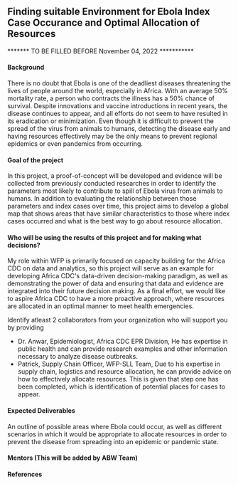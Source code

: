 ## Finding suitable Environment for Ebola Index Case Occurance and Optimal Allocation of Resources

******* TO BE FILLED BEFORE November 04, 2022 ***********

#### Background
There is no doubt that Ebola is one of the deadliest diseases threatening the lives of people around the world, especially in Africa. With an average 50% mortality rate, a person who contracts the illness has a 50% chance of survival. Despite innovations and vaccine introductions in recent years, the disease continues to appear, and all efforts do not seem to have resulted in its eradication or minimization.
Even though it is difficult to prevent the spread of the virus from animals to humans, detecting the disease early and having resources effectively may be the only means to prevent regional epidemics or even pandemics from occurring. 

#### Goal of the project
In this project, a proof-of-concept will be developed and evidence will be collected from previously conducted researches in order to identify the parameters most likely to contribute to spill of Ebola virus from animals to humans. In addition to evaluating the relationship between those parameters and index cases over time, this project aims to develop a global map that shows areas that have similar characteristics to those where index cases occurred and what is the best way to go about resource allocation.

#### Who will be using the results of this project and for making what decisions?
My role within WFP is primarily focused on capacity building for the Africa CDC on data and analytics, so this project will serve as an example for developing Africa CDC's data-driven decision-making paradigm, as well as demonstrating the power of data and ensuring that data and evidence are integrated into their future decision making. As a final effort, we would like to aspire Africa CDC to have a more proactive approach, where resources are allocated in an optimal manner to meet health emergencies.

Identify atleast 2 collaborators from your organization who will support you by providing
- Dr. Anwar, Epidemiologist, Africa CDC EPR Division, He has expertise in public health and can provide research examples and other information necessary to analyze disease outbreaks.
- Patrick, Supply Chain Officer, WFP-SLL Team, Due to his expertise in supply chain, logistics and resource allocation, he can provide advice on how to effectively allocate resources. This is given that step one has been completed, which is identification of potential places for cases to appear.

#### Expected Deliverables

An outline of possible areas where Ebola could occur, as well as different scenarios in which it would be appropriate to allocate resources in order to prevent the disease from spreading into an epidemic or pandemic state.

#### Mentors (This will be added by ABW Team)

#### References

